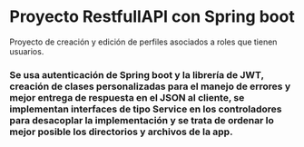 # Proyecto RestfullAPI con Spring boot
Proyecto de creación y edición de perfiles asociados a roles que tienen usuarios.

### Se usa autenticación de Spring boot y la librería de JWT, creación de clases personalizadas para el manejo de errores y mejor entrega de respuesta en el JSON al cliente, se implementan interfaces de tipo Service en los controladores para desacoplar la implementación y se trata de ordenar lo mejor posible los directorios y archivos de la app.